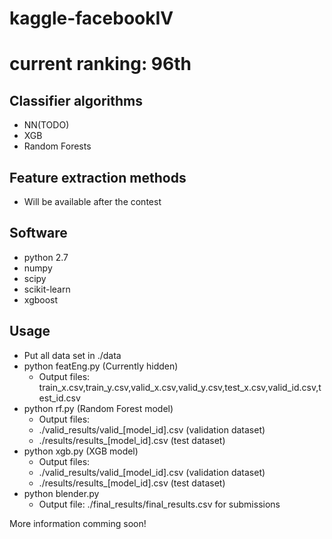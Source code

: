 # kaggle-facebookIV
# current ranking: 96th

## Classifier algorithms 
* NN(TODO)
* XGB
* Random Forests

## Feature extraction methods  
* Will be available after the contest

## Software
* python 2.7
* numpy
* scipy
* scikit-learn 
* xgboost

## Usage
* Put all data set in ./data 
* python featEng.py (Currently hidden)
    * Output files: train_x.csv,train_y.csv,valid_x.csv,valid_y.csv,test_x.csv,valid_id.csv,test_id.csv
* python rf.py (Random Forest model)
    * Output files: 
    * ./valid_results/valid_[model_id].csv (validation dataset)
    * ./results/results_[model_id].csv  (test dataset)
* python xgb.py (XGB model)
    * Output files: 
    * ./valid_results/valid_[model_id].csv (validation dataset)
    * ./results/results_[model_id].csv  (test dataset)
* python blender.py
    * Output file: ./final_results/final_results.csv for submissions

More information comming soon!
